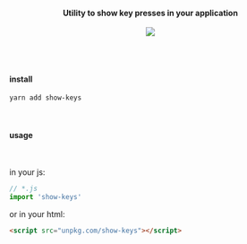 <p align="center">
  <b>Utility to show key presses in your application</b>
  <br><br/>
  <img src="https://raw.githubusercontent.com/siddharthkp/show-keys/main/demo.gif"/>
  <br><br>
</p>

&nbsp;

#### install

```
yarn add show-keys
```

&nbsp;

#### usage

&nbsp;

in your js:

```js
// *.js
import 'show-keys'
```

or in your html:

```html
<script src="unpkg.com/show-keys"></script>
```

&nbsp;

